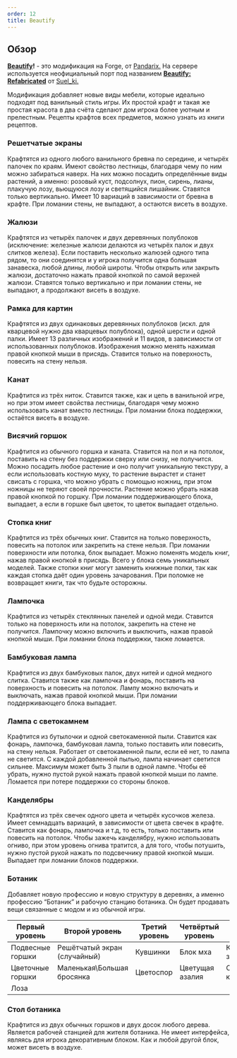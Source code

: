 ```yaml
---
order: 12
title: Beautify
---
```


## Обзор

[**Beautify**](https://modrinth.com/mod/beautify)**!** - это модификация на Forge, от [Pandarix.](https://modrinth.com/user/Pandarix) На сервере используется неофициальный порт под названием [**Beautify: Refabricated**](https://modrinth.com/mod/beautify-refabricated) от [Suel_ki.](https://modrinth.com/user/Suel_ki)

Модификация добавляет новые виды мебели, которые идеально подходят под ванильный стиль игры. Их простой крафт и такая же простая красота в два счёта сделают дом игрока более уютным и прелестным. Рецепты крафтов всех предметов, можно узнать из книги рецептов.

### Решетчатые экраны

Крафтятся из одного любого ванильного бревна по середине, и четырёх палочек по краям. Имеют свойство лестницы, благодаря чему по ним можно забираться наверх. На них можно посадить определённые виды растений, а именно: розовый куст, подсолнух, пион, сирень, лианы, плакучую лозу, вьющуюся лозу и светящийся лишайник. Ставятся только вертикально. Имеет 10 вариаций в зависимости от бревна в крафте. При ломании стены, не выпадают, а остаются висеть в воздухе.

### Жалюзи

Крафтятся из четырёх палочек и двух деревянных полублоков (исключение: железные жалюзи делаются из четырёх палок и двух слитков железа). Если поставить несколько жалюзей одного типа рядом, то они соединятся и у игрока получится одна большая занавеска, любой длины, любой широты. Чтобы открыть или закрыть жалюзи, достаточно нажать правой кнопкой по самой верхней жалюзи. Ставятся только вертикально и при ломании стены, не выпадают, а продолжают висеть в воздухе.

### Рамка для картин

Крафтятся из двух одинаковых деревянных полублоков (искл. для кварцевой нужно два кварцевых полублока), одной шерсти и одной палки. Имеет 13 различных изображений и 11 видов, в зависимости от использованных полублоков. Изображения можно менять нажимая правой кнопкой мыши в присядь. Ставится только на поверхность, повесить на стену нельзя.

### Канат

Крафтится из трёх ниток. Ставится также, как и цепь в ванильной игре, но при этом имеет свойства лестницы, благодаря чему можно использовать канат вместо лестницы. При ломании блока поддержки, остаётся висеть в воздухе.

### Висячий горшок

Крафтится из обычного горшка и каната. Ставится на пол и на потолок, поставить на стену без поддержки сверху или снизу, не получится. Можно посадить любое растение и оно получит уникальную текстуру, а если использовать костную муку, то растение вырастет и станет свисать с горшка, что можно убрать с помощью ножниц, при этом ножницы не теряют своей прочности. Растение можно убрать нажав правой кнопкой по горшку. При ломании поддерживающего блока, выпадает, а если в горшке был цветок, то цветок выпадает отдельно.

### Стопка книг

Крафтится из трёх обычных книг. Ставится на только поверхность, повесить на потолок или закрепить на стене нельзя. При ломании поверхности или потолка, блок выпадает. Можно поменять модель книг, нажав правой кнопкой в присядь. Всего у блока семь уникальных моделей. Также стопки книг могут заменить книжные полки, так как каждая стопка даёт один уровень зачарования. При поломке не возвращает книги, так что будьте осторожны.

### Лампочка

Крафтится из четырёх стеклянных панелей и одной меди. Ставится только на поверхность или на потолок, закрепить на стене не получится. Лампочку можно включить и выключить, нажав правой кнопкой мыши. При ломании блока поддержки, также ломается.

### Бамбуковая лампа

Крафтится из двух бамбуковых палок, двух нитей и одной медного слитка. Ставится также как лампочка и фонарь, поставить на поверхность и повесить на потолок. Лампу можно включать и выключать, нажав правой кнопкой мыши. При ломании поддерживающего блока выпадает.

### Лампа с светокамнем

Крафтится из бутылочки и одной светокаменной пыли. Ставится как фонарь, лампочка, бамбуковая лампа, только поставить или повесить, на стену нельзя. Работает от светокаменной пыли, если её нет, то лампа не светится. С каждой добавленной пылью, лампа начинает светится сильнее. Максимум может быть 3 пыли в одной лампе. Чтобы её убрать, нужно пустой рукой нажать правой кнопкой мыши по лампе. Ломается при потере поддержки со стороны блоков.

### Канделябры

Крафтятся из трёх свечек одного цвета и четырёх кусочков железа. Имеет семнадцать вариаций, в зависимости от цвета свечек в крафте. Ставится как фонарь, лампочка и т.д, то есть, только поставить или повесить на потолок. Чтобы зажечь канделябру, нужно использовать огниво, при этом уровень огнива тратится, а для того, чтобы потушить, нужно пустой рукой нажать по подсвечнику правой кнопкой мыши. Выпадает при ломании блоков поддержки.

### Ботаник

Добавляет новую профессию и новую структуру в деревнях, а именно профессию “Ботаник” и рабочую станцию ботаника. Он будет продавать вещи связанные с модом и из обычной игры.

   |Первый уровень|Второй уровень|Третий уровень|Четвёртый уровень|Пятый уровень|
   |--------------|--------------|--------------|-----------------|-------------|
   |Подвесные горшки|Решётчатый экран (случайный)|Кувшинки|Блок мха|Корнистая земля|
   |Цветочные горшки|Маленькая\\Большая бросянка|Цветоспор|Цветущая азалия|Свисающие корни|
   |Лоза|

### Стол ботаника

Крафтится из двух обычных горшков и двух досок любого дерева. Является рабочей станцией для жителя ботаника. Не имеет интерфейса, являясь для игрока декоративным блоком. Как и любой другой блок, может висеть в воздухе.

 
